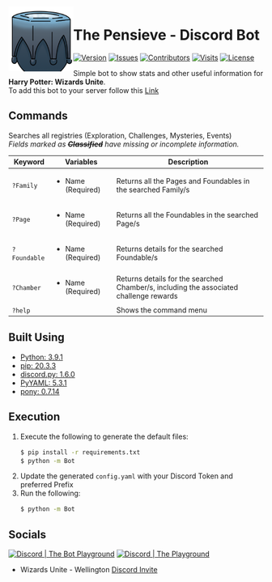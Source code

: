 <img src="./logo.png" align="left" width="128" height="128" alt="The Pensieve Logo"/>

# The Pensieve - Discord Bot
[![Version](https://img.shields.io/github/tag-pre/Macro303/The-Pensieve.svg?label=version&style=flat-square)](https://github.com/Macro303/The-Pensieve/releases)
[![Issues](https://img.shields.io/github/issues/Macro303/The-Pensieve.svg?style=flat-square)](https://github.com/Macro303/The-Pensieve/issues)
[![Contributors](https://img.shields.io/github/contributors/Macro303/The-Pensieve.svg?style=flat-square)](https://github.com/Macro303/The-Pensieve/graphs/contributors)
[![Visits](https://badges.pufler.dev/visits/Macro303/The-Pensieve?style=flat-square)](https://badges.pufler.dev)
[![License](https://img.shields.io/github/license/Macro303/The-Pensieve.svg?style=flat-square)](https://opensource.org/licenses/MIT)

Simple bot to show stats and other useful information for **Harry Potter: Wizards Unite**.  
To add this bot to your server follow this [Link](https://discord.com/api/oauth2/authorize?client_id=723013744808165438&permissions=67464256&scope=bot)

## Commands
Searches all registries (Exploration, Challenges, Mysteries, Events)  
_Fields marked as **~~Classified~~** have missing or incomplete information._

| Keyword | Variables | Description |
| ------- | --------- | ----------- |
| `?Family` | <ul><li>Name (Required)</li></ul> | Returns all the Pages and Foundables in the searched Family/s |
| `?Page` | <ul><li>Name (Required)</li></ul> | Returns all the Foundables in the searched Page/s |
| `?Foundable` | <ul><li>Name (Required)</li></ul> | Returns details for the searched Foundable/s |
| `?Chamber` | <ul><li>Name (Required)</li></ul> | Returns details for the searched Chamber/s, including the associated challenge rewards |
| `?help` | | Shows the command menu |

## Built Using
 - [Python: 3.9.1](https://www.python.org/)
 - [pip: 20.3.3](https://pypi.org/project/pip/)
 - [discord.py: 1.6.0](https://pypi.org/project/discord.py/)
 - [PyYAML: 5.3.1](https://pypi.org/project/PyYAML/)
 - [pony: 0.7.14](https://pypi.org/project/pony/)

## Execution
1. Execute the following to generate the default files:
   ```bash
   $ pip install -r requirements.txt
   $ python -m Bot
   ```
2. Update the generated `config.yaml` with your Discord Token and preferred Prefix
3. Run the following:
   ```bash
   $ python -m Bot
   ```

## Socials
[![Discord | The Bot Playground](https://discord.com/api/v6/guilds/797975024907976705/widget.png?style=banner2)](https://discord.gg/wsbSUYqDRP)
[![Discord | The Playground](https://discord.com/api/v6/guilds/618581423070117932/widget.png?style=banner2)](https://discord.gg/nqGMeGg)
 - Wizards Unite - Wellington [Discord Invite](https://discord.gg/dy3ZhkT)
